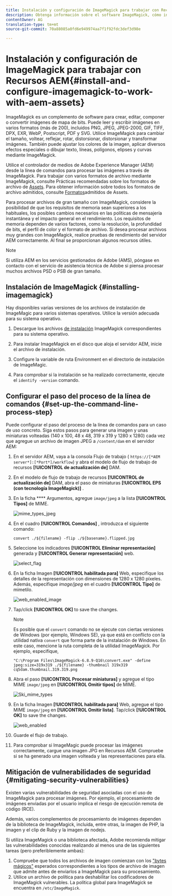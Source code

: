 ```yaml
---
title: Instalación y configuración de ImageMagick para trabajar con Recursos AEM
description: Obtenga información sobre el software ImageMagick, cómo instalarlo, cómo configurar el paso del proceso de la línea de comandos y cómo utilizarlo para editar, componer y generar miniaturas de imágenes.
contentOwner: AG
translation-type: tm+mt
source-git-commit: 70a88085a0fd6e949974aa7f1f92fdc3def3d98e

---
```



# Instalación y configuración de ImageMagick para trabajar con Recursos AEM{#install-and-configure-imagemagick-to-work-with-aem-assets}

ImageMagick es un complemento de software para crear, editar, componer o convertir imágenes de mapa de bits. Puede leer y escribir imágenes en varios formatos (más de 200), incluidos PNG, JPEG, JPEG-2000, GIF, TIFF, DPX, EXR, WebP, Postscript, PDF y SVG. Utilice ImageMagick para cambiar el tamaño, voltear, reflejar, rotar, distorsionar, distorsionar y transformar imágenes. También puede ajustar los colores de la imagen, aplicar diversos efectos especiales o dibujar texto, líneas, polígonos, elipses y curvas mediante ImageMagick.

Utilice el controlador de medios de Adobe Experience Manager (AEM) desde la línea de comandos para procesar las imágenes a través de ImageMagick. Para trabajar con varios formatos de archivo mediante ImageMagick, consulte Prácticas recomendadas sobre los formatos de archivo de [Assets](/help/assets/assets-file-format-best-practices.md). Para obtener información sobre todos los formatos de archivo admitidos, consulte [Formatos](/help/assets/assets-formats.md)admitidos de Assets.

Para procesar archivos de gran tamaño con ImageMagick, considere la posibilidad de que los requisitos de memoria sean superiores a los habituales, los posibles cambios necesarios en las políticas de mensajería instantánea y el impacto general en el rendimiento. Los requisitos de memoria dependen de varios factores, como la resolución, la profundidad de bits, el perfil de color y el formato de archivo. Si desea procesar archivos muy grandes con ImageMagick, realice pruebas de rendimiento del servidor AEM correctamente. Al final se proporcionan algunos recursos útiles.

>[!NOTE]
>
>Si utiliza AEM en los servicios gestionados de Adobe (AMS), póngase en contacto con el servicio de asistencia técnica de Adobe si piensa procesar muchos archivos PSD o PSB de gran tamaño.

## Instalación de ImageMagick {#installing-imagemagick}

Hay disponibles varias versiones de los archivos de instalación de ImageMagic para varios sistemas operativos. Utilice la versión adecuada para su sistema operativo.

1. Descargue los archivos [de instalación](https://www.imagemagick.org/script/download.php) ImageMagick correspondientes para su sistema operativo.
1. Para instalar ImageMagick en el disco que aloja el servidor AEM, inicie el archivo de instalación.

1. Configure la variable de ruta Environment en el directorio de instalación de ImageMagic.
1. Para comprobar si la instalación se ha realizado correctamente, ejecute el `identify -version` comando.

## Configurar el paso del proceso de la línea de comandos {#set-up-the-command-line-process-step}

Puede configurar el paso del proceso de la línea de comandos para un caso de uso concreto. Siga estos pasos para generar una imagen y unas miniaturas volteadas (140 x 100, 48 x 48, 319 x 319 y 1280 x 1280) cada vez que agregue un archivo de imagen JPEG a `/content/dam` en el servidor AEM:

1. En el servidor AEM, vaya a la consola Flujo de trabajo ( `https://[*AEM server*]:[*Port*]/workflow`) y abra el modelo de flujo de trabajo de recursos **[!UICONTROL de actualización de]** DAM.
1. En el modelo de flujo de trabajo de recursos **[!UICONTROL de actualización de]** DAM, abra el paso de miniaturas **[!UICONTROL EPS (con tecnología ImageMagick)]** .
1. En la ficha **** Argumentos, agregue `image/jpeg` a la lista **[!UICONTROL Tipos]** de MIME.

   ![mime_types_jpeg](assets/mime_types_jpeg.png)

1. En el cuadro **[!UICONTROL Comandos]** , introduzca el siguiente comando:

   `convert ./${filename} -flip ./${basename}.flipped.jpg`

1. Seleccione los indicadores **[!UICONTROL Eliminar representación]** generada y **[!UICONTROL Generar representación]** web.

   ![select_flag](assets/select_flags.png)

1. En la ficha Imagen **[!UICONTROL habilitada para]** Web, especifique los detalles de la representación con dimensiones de 1280 x 1280 píxeles. Además, especifique *image/jpeg* en el cuadro **[!UICONTROL Tipo]** de mimetilo.

   ![web_enabled_image](assets/web_enabled_image.png)

1. Tap/click **[!UICONTROL OK]** to save the changes.

   >[!NOTE]
   >
   >Es posible que el `convert` comando no se ejecute con ciertas versiones de Windows (por ejemplo, Windows SE), ya que está en conflicto con la utilidad nativa `convert` que forma parte de la instalación de Windows. En este caso, mencione la ruta completa de la utilidad ImageMagick. Por ejemplo, especifique,
   >
   >
   >`"C:\Program Files\ImageMagick-6.8.9-Q16\convert.exe" -define jpeg:size=319x319 ./${filename} -thumbnail 319x319 cq5dam.thumbnail.319.319.png`

1. Abra el paso **[!UICONTROL Procesar miniaturas]** y agregue el tipo MIME `image/jpeg` en **[!UICONTROL Omitir tipos]** de MIME.

   ![Ski_mime_types](assets/skip_mime_types.png)

1. En la ficha Imagen **[!UICONTROL habilitada para]** Web, agregue el tipo MIME `image/jpeg` en **[!UICONTROL Omitir lista]**. Tap/click **[!UICONTROL OK]** to save the changes.

   ![web_enabled](assets/web_enabled.png)

1. Guarde el flujo de trabajo.
1. Para comprobar si ImageMagic puede procesar las imágenes correctamente, cargue una imagen JPG en Recursos AEM. Compruebe si se ha generado una imagen volteada y las representaciones para ella.

## Mitigación de vulnerabilidades de seguridad {#mitigating-security-vulnerabilities}

Existen varias vulnerabilidades de seguridad asociadas con el uso de ImageMagick para procesar imágenes. Por ejemplo, el procesamiento de imágenes enviadas por el usuario implica el riesgo de ejecución remota de código (RCE).

Además, varios complementos de procesamiento de imágenes dependen de la biblioteca de ImageMagick, incluida, entre otras, la imagen de PHP, la imagen y el clip de Ruby y la imagen de nodejs.

Si utiliza ImageMagick o una biblioteca afectada, Adobe recomienda mitigar las vulnerabilidades conocidas realizando al menos una de las siguientes tareas (pero preferiblemente ambas):

1. Compruebe que todos los archivos de imagen comienzan con los [&quot;bytes mágicos&quot;](https://en.wikipedia.org/wiki/List_of_file_signatures) esperados correspondientes a los tipos de archivo de imagen que admite antes de enviarlos a ImageMagick para su procesamiento.
1. Utilice un archivo de política para deshabilitar los codificadores de ImageMagick vulnerables. La política global para ImageMagick se encuentra en `/etc/ImageMagick`.
